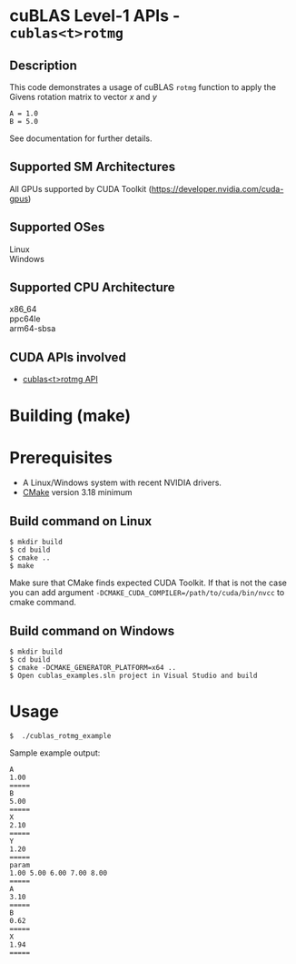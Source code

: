 # cuBLAS Level-1 APIs - `cublas<t>rotmg`

## Description

This code demonstrates a usage of cuBLAS `rotmg` function to apply the Givens rotation matrix to vector _x_ and _y_

```
A = 1.0
B = 5.0
```

See documentation for further details.

## Supported SM Architectures

All GPUs supported by CUDA Toolkit (https://developer.nvidia.com/cuda-gpus)  

## Supported OSes

Linux  
Windows

## Supported CPU Architecture

x86_64  
ppc64le  
arm64-sbsa

## CUDA APIs involved
- [cublas\<t>rotmg API](https://docs.nvidia.com/cuda/cublas/index.html#cublas-t-rotmg)

# Building (make)

# Prerequisites
- A Linux/Windows system with recent NVIDIA drivers.
- [CMake](https://cmake.org/download) version 3.18 minimum

## Build command on Linux
```
$ mkdir build
$ cd build
$ cmake ..
$ make
```
Make sure that CMake finds expected CUDA Toolkit. If that is not the case you can add argument `-DCMAKE_CUDA_COMPILER=/path/to/cuda/bin/nvcc` to cmake command.

## Build command on Windows
```
$ mkdir build
$ cd build
$ cmake -DCMAKE_GENERATOR_PLATFORM=x64 ..
$ Open cublas_examples.sln project in Visual Studio and build
```

# Usage
```
$  ./cublas_rotmg_example
```

Sample example output:

```
A
1.00
=====
B
5.00
=====
X
2.10
=====
Y
1.20
=====
param
1.00 5.00 6.00 7.00 8.00 
=====
A
3.10
=====
B
0.62
=====
X
1.94
=====

```
